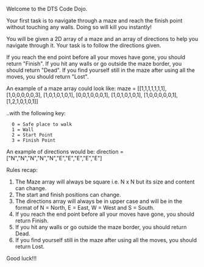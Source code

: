 ﻿Welcome to the DTS Code Dojo. 

Your first task is to navigate through a maze and reach the finish point without touching any walls. 
Doing so will kill you instantly!

You will be given a 2D array of a maze and an array of directions to help you navigate through it. Your task is to follow the directions given. 

If you reach the end point before all your moves have gone, you should return "Finish". 
If you hit any walls or go outside the maze border, you should return "Dead". 
If you find yourself still in the maze after using all the moves, you should return "Lost".

An example of a maze array could look like:
maze = [[1,1,1,1,1,1,1],
        [1,0,0,0,0,0,3],
        [1,0,1,0,1,0,1],
        [0,0,1,0,0,0,1],
        [1,0,1,0,1,0,1],
        [1,0,0,0,0,0,1],
        [1,2,1,0,1,0,1]]

..with the following key:

      0 = Safe place to walk
      1 = Wall
      2 = Start Point
      3 = Finish Point

An example of directions would be:
direction = ["N","N","N","N","N","E","E","E","E","E"]

Rules recap:
1. The Maze array will always be square i.e. N x N but its size and content can change.
2. The start and finish positions can change.
3. The directions array will always be in upper case and will be in the format of N = North, E = East, W = West and S = South.
4. If you reach the end point before all your moves have gone, you should return Finish.
5. If you hit any walls or go outside the maze border, you should return Dead.
6. If you find yourself still in the maze after using all the moves, you should return Lost.

Good luck!!!




